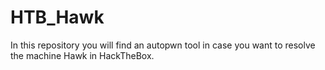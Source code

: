 # HTB_Hawk
In this repository you will find an autopwn tool in case you want to resolve the machine Hawk in HackTheBox.
